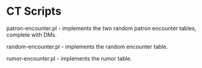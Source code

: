 # CT Scripts

patron-encounter.pl - implements the two random patron encounter tables, complete with DMs.

random-encounter.pl - implements the random encounter table.

rumor-encounter.pl - implements the rumor table.
